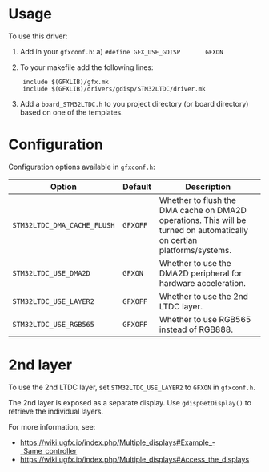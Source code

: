 # Usage
To use this driver:

1. Add in your `gfxconf.h`:
	a) `#define GFX_USE_GDISP		GFXON`

2. To your makefile add the following lines:
```
	include $(GFXLIB)/gfx.mk
	include $(GFXLIB)/drivers/gdisp/STM32LTDC/driver.mk
```

3. Add a `board_STM32LTDC.h` to you project directory (or board directory)
	based on one of the templates.
	
# Configuration
Configuration options available in `gfxconf.h`:

| Option | Default | Description |
| --- | --- | --- |
| `STM32LTDC_DMA_CACHE_FLUSH` | `GFXOFF` | Whether to flush the DMA cache on DMA2D operations. This will be turned on automatically on certian platforms/systems. |
| `STM32LTDC_USE_DMA2D` | `GFXON` | Whether to use the DMA2D peripheral for hardware acceleration. |
| `STM32LTDC_USE_LAYER2` | `GFXOFF` | Whether to use the 2nd LTDC layer. |
| `STM32LTDC_USE_RGB565` | `GFXOFF` | Whether to use RGB565 instead of RGB888. |

# 2nd layer
To use the 2nd LTDC layer, set `STM32LTDC_USE_LAYER2` to `GFXON` in `gfxconf.h`.

The 2nd layer is exposed as a separate display. Use `gdispGetDisplay()` to retrieve the individual layers.

For more information, see:
  - https://wiki.ugfx.io/index.php/Multiple_displays#Example_-_Same_controller
  - https://wiki.ugfx.io/index.php/Multiple_displays#Access_the_displays
